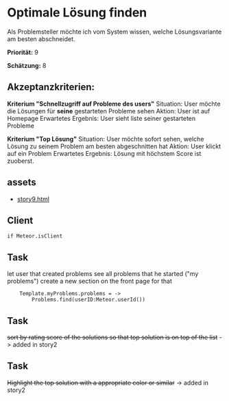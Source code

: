 # Optimale Lösung finden

Als Problemsteller möchte ich vom System wissen, welche Lösungsvariante am besten abschneidet.

**Priorität:** 9

**Schätzung:** 8

## Akzeptanzkriterien:

**Kriterium "Schnellzugriff auf Probleme des users"**
Situation: User möchte die Lösungen für **seine** gestarteten Probleme sehen
Aktion: User ist auf Homepage
Erwartetes Ergebnis: User sieht liste seiner gestarteten Probleme


**Kriterium "Top Lösung"**
Situation: User möchte sofort sehen, welche Lösung zu seinem Problem am besten abgeschnitten hat
Aktion: User klickt auf ein Problem
Erwartetes Ergebnis: Lösung mit höchstem Score ist zuoberst.

## assets
- [story9.html](story9.html)

## Client

	if Meteor.isClient
	
## Task

let user that created problems see all problems that he started ("my problems")
create a new section on the front page for that

		Template.myProblems.problems = ->
			Problems.find(userID:Meteor.userId())


## Task

~~sort by rating score of the solutions so that top solution is on top of the list~~
-> added in story2

## Task

~~Highlight the top solution with a appropriate color or similar~~
-> added in story2


